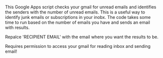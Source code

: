 This Google Apps script checks your gmail for unread emails and identifies the senders with the number of unread emails. This is a useful way to identify junk emails or subscriptions in your inobx. The code takes some time to run based on the number of emails you have and sends an email with results.

Repalce 'RECIPIENT EMAIL' with the email where you want the results to be.

Requires permission to access your gmail for reading inbox and sending email!
